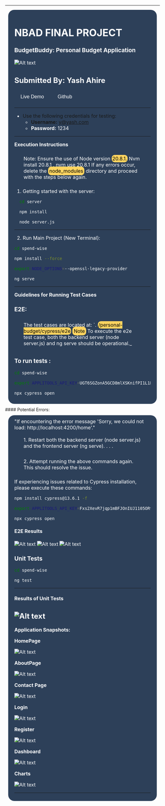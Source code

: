 <br>

---

<div style="background-color: #2D4059; color: white; padding: 10px 20px; font-size: 16px; border: none; border-radius: 20px; cursor: pointer; margin:10px;">
<h1>NBAD FINAL PROJECT</h1>

<h3>BudgetBuddy: Personal Budget Application</h3>

![Alt text](/BudgetBuddy/personal-budget/dist/personal-budget/assets/logo.png)

## **Submitted By: Yash Ahire**

<a href="https://budgetbuddynbad.netlify.app/" style="text-decoration: none;">
    <button style="background-color: #2D4059; color: white; padding: 10px 20px; font-size: 16px; border: none; border-radius: 5px; cursor: pointer;">Live Demo</button>
<a href="https://budgetbuddynbad.netlify.app/" style="text-decoration: none;">
    <button style="background-color: #2D4059; color: white; padding: 10px 20px; font-size: 16px; border: none; border-radius: 5px; cursor: pointer;">Github</button>

---

- Use the following credentials for testing:
  - **Username:** y@yash.com
  - **Password:** 1234

---

**Execution Instructions**

<div style="background-color: #2D4059; color: white; padding: 10px 20px; font-size: 16px; border: none; border-radius: 20px; cursor: pointer; margin:10px;"><span>Note: Ensure the use of Node version <span style="background-color: #ffd460;color: black;padding:2px;border-radius:10px;" > 20.8.1.</span> Nvm install 20.8.1 , nvm use 20.8.1 If any errors occur, delete the <span style="background-color: #ffd460;color: black;padding:4px;border-radius:10px;" >node_modules</span> directory and proceed with the steps below again.</span></div>

1. Getting started with the server:

```bash
  cd server
```

```bash
  npm install
```

```bash
  node server.js
```

---

2. Run Main Project (New Terminal):

```bash
cd spend-wise
```

```bash
npm install --force
```

```bash
export NODE_OPTIONS=--openssl-legacy-provider
```

```bash
ng serve
```

---

**Guidelines for Running Test Cases**

### E2E:

<div style="background-color: #2D4059; color: white; padding: 10px 20px; font-size: 16px; border: none; border-radius: 20px; cursor: pointer; margin:10px;"><span>The test cases are located at:
`.
 <span style="background-color: #ffd460;color: black;padding:2px;border-radius:10px;" > /personal-budget/cypress/e2e</span>  <span style="background-color: #ffd460;color: black;padding:4px;border-radius:10px;" >Note</span>  To execute the e2e test case, both the backend server (node server.js) and ng serve should be operational._</span></div>

### To run tests :

```bash
cd spend-wise
```

```bash
export APPLITOOLS_API_KEY=UGT6SGZonA5GCD8mlXSKnifPI1L1BJ2sC2LOAf105pjk4110
```

```bash
npx cypress open
```

</div>
#### Potential Errors:

<div style="background-color: #2D4059; color: white; padding: 10px 20px; font-size: 16px; border: none; border-radius: 20px; cursor: pointer; margin:10px;"><span>"If encountering the error message 'Sorry, we could not load: http://localhost:4200/home'."

<div style="background-color: #2D4059; color: white; padding: 10px 20px; font-size: 16px; border: none; border-radius: 20px; cursor: pointer; margin:10px;">
 <span > 1. Restart both the backend server (node server.js) and the frontend server (ng serve).   . . .</span> </div> 
 <div style="background-color: #2D4059; color: white; padding: 10px 20px; font-size: 16px; border: none; border-radius: 20px; cursor: pointer; margin:10px;">
 <span >2. Attempt running the above commands again. This should resolve the issue.
</span>  </div>

If experiencing issues related to Cypress installation, please execute these commands:

```bash
npm install cypress@13.6.1 -f
```

```bash
export APPLITOOLS_API_KEY=Fxs2XevR7jqp1mBFJOnIUJ1105ORvQJOvetSxUtki97w4110
```

```bash
npx cypress open
```

#### E2E Results

![Alt text](BudgetBuddy/personal-budget/image-8.png)
![Alt text](BudgetBuddy/personal-budget/image-9.png)
![Alt text](BudgetBuddy/personal-budget/image-10.png)

### Unit Tests

```bash
cd spend-wise
```

```bash
ng test
```

---

#### Results of Unit Tests

## ![Alt text](image.png)

**Application Snapshots:**

**HomePage**

![Alt text](BudgetBuddy/personal-budget/image.png)

**AboutPage**

![Alt text](BudgetBuddy/personal-budget/image-1.png)

**Contact Page**

![Alt text](BudgetBuddy/personal-budget/image-2.png)

**Login**

![Alt text](BudgetBuddy/personal-budget/image-3.png)

**Register**

![Alt text](BudgetBuddy/personal-budget/image-4.png)

**Dashboard**

![Alt text](BudgetBuddy/personal-budget/image-5.png)

**Charts**

![Alt text](BudgetBuddy/personal-budget/image-6.png)

---

</div>
</body>
</html>
